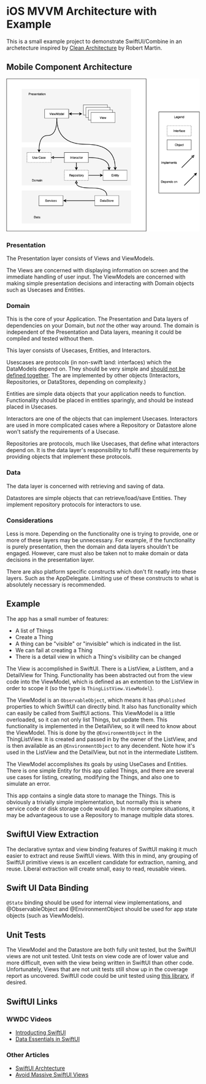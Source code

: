 # iOS MVVM Architecture with Example

This is a small example project to demonstrate SwiftUI/Combine in an archetecture inspired by [Clean Architecture](https://blog.cleancoder.com/uncle-bob/2012/08/13/the-clean-architecture.html) by Robert Martin.

## Mobile Component Architecture
<img src="docs/mca.png" alt="Mobile Component Architecture"/>

### Presentation

The Presentation layer consists of Views and ViewModels.  

The Views are concerned with displaying information on screen and the immediate handling of user input.
The ViewModels are concerned with making simple presentation decisions and interacting with Domain objects
such as Usecases and Entities.

### Domain

This is the core of your Application.  The Presentation and Data layers of dependencies on your Domain,
but *not* the other way around.  The domain is independent of the Presentation and Data layers, meaning
it could be compiled and tested without them.

This layer consists of Usecases, Entities, and Interactors.

Usescases are protocols (in non-swift land: interfaces) which the DataModels depend on.  They should be very
simple and [should not be defined together](https://en.wikipedia.org/wiki/Interface_segregation_principle).
The are implemented by other objects (Interactors, Repositories, or DataStores, depending on complexity.)

Entities are simple data objects that your application needs to function.  Functionality should be placed in
entities sparingly, and should be instead placed in Usecases.

Interactors are one of the objects that can implement Usecases.  Interactors are used in more complicated
cases where a Repository or Datastore alone won't satisfy the requirements of a Usecase.

Repositories are protocols, much like Usecases, that define what interactors depend on.  It is the data
layer's responsibility to fulfil these requirements by providing objects that implement these protocols.

### Data

The data layer is concerned with retrieving and saving of data.

Datastores are simple objects that can retrieve/load/save Entities.  They implement repository protocols for
interactors to use.

### Considerations

Less is more.  Depending on the functionality one is trying to provide, one or more of these layers may be unnecessary.
For example, if the functionality is purely presentation, then the domain and data layers shouldn't be engaged.
However, care must also be taken not to make domain or data decisions in the presentation layer.

There are also platform specific constructs which don't fit neatly into these layers.  Such as the AppDelegate.
Limiting use of these constructs to what is absolutely necessary is recommended.

## Example

The app has a small number of features:

- A list of Things
- Create a Thing
- A thing can be "visible" or "invisible" which is indicated in the list.
- We can fail at creating a Thing
- There is a detail view in which a Thing's visibility can be changed

The View is accomplished in SwiftUI.  There is a ListView, a ListItem, and a DetailView for Thing.  Functionality
has been abstracted out from the view code into the ViewModel, which is defined as an extention to the ListView
in order to scope it (so the type is `ThingListView.ViewModel`).

The ViewModel is an `ObservableObject`, which means it has `@Published` properties to which SwiftUI
can directly bind.  It also has functionality which can easily be called from SwiftUI actions.  This ViewModel
is a little overloaded, so it can not only list Things, but update them.  This functionality is implemented
in the DetailView, so it will need to know about the ViewModel.  This is done by the `@EnvironmentObject` in
the ThingListView.  It is created and passed in by the owner of the ListView, and is then available as an
`@EnvironmentObject` to any decendent.  Note how it's used in the ListView and the DetailView, but not in
the intermediate ListItem.

The ViewModel accomplishes its goals by using UseCases and Entities.  There is one simple Entity for this
app called Things, and there are several use cases for listing, creating, modifying the Things, and also
one to simulate an error.

This app contains a single data store to manage the Things.  This is obviously a trivially simple implementation,
but normally this is where service code or disk storage code would go.  In more complex situations, it may
be advantageous to use a Repository to manage multiple data stores. 

## SwiftUI View Extraction

The declarative syntax and view binding features of SwiftUI making it much easier to extract and reuse SwiftUI
views.  With this in mind, any grouping of SwiftUI primitive views is an excellent candidate for extraction, naming,
and reuse.  Liberal extraction will create small, easy to read, reusable views.

## Swift UI Data Binding

`@State` binding should be used for internal view implementations, and @ObservableObject and @EnvironmentObject should
be used for app state objects (such as ViewModels).

## Unit Tests

The ViewModel and the Datastore are both fully unit tested, but the SwiftUI views are not unit tested.  Unit
tests on view code are of lower value and more difficult, even with the view being written in SwiftUI than
other code.  Unfortunately, Views that are not unit tests still show up in the coverage report as uncovered.
SwiftUI code could be unit tested using [this library](https://github.com/nalexn/ViewInspector), if desired.

## SwiftUI Links
### WWDC Videos
- [Introducting SwiftUI](https://developer.apple.com/videos/play/wwdc2020/10119)
- [Data Essentials in SwiftUI](https://developer.apple.com/videos/play/wwdc2020/10040/)
### Other Articles
- [SwiftUI Archtecture](https://nalexn.github.io/clean-architecture-swiftui/)
- [Avoid Massive SwiftUI Views](https://www.swiftbysundell.com/articles/avoiding-massive-swiftui-views/)
